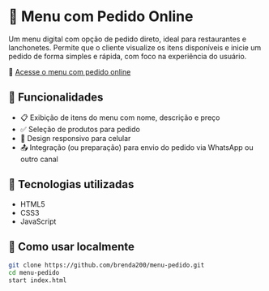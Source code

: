 # 📝 Menu com Pedido Online

Um menu digital com opção de pedido direto, ideal para restaurantes e lanchonetes. Permite que o cliente visualize os itens disponíveis e inicie um pedido de forma simples e rápida, com foco na experiência do usuário.

🔗 [Acesse o menu com pedido online](https://brenda200.github.io/menu-pedido/)

## 🍔 Funcionalidades

- 📋 Exibição de itens do menu com nome, descrição e preço
- ✅ Seleção de produtos para pedido
- 📱 Design responsivo para celular
- 📤 Integração (ou preparação) para envio do pedido via WhatsApp ou outro canal

## 🚀 Tecnologias utilizadas

- HTML5
- CSS3
- JavaScript

## 📁 Como usar localmente

```bash
git clone https://github.com/brenda200/menu-pedido.git
cd menu-pedido
start index.html
